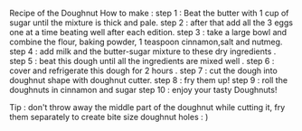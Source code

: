 Recipe of the Doughnut
How to make :
step 1 : Beat the butter with 1 cup of sugar until the mixture is thick and pale. step 2 : after that add all the 3 eggs one at a time beating well after each edition. step 3 : take a large bowl and combine the flour, baking powder, 1 teaspoon cinnamon,salt and nutmeg. step 4 : add milk and the butter-sugar mixture to these dry ingredients . step 5 : beat this dough until all the ingredients are mixed well . step 6 : cover and refrigerate this dough for 2 hours . step 7 : cut the dough into doughnut shape with doughnut cutter. step 8 : fry them up! step 9 : roll the doughnuts in cinnamon and sugar step 10 : enjoy your tasty Doughnuts!

Tip : don't throw away the middle part of the doughnut while cutting it, fry them separately to create bite size doughnut holes : )
